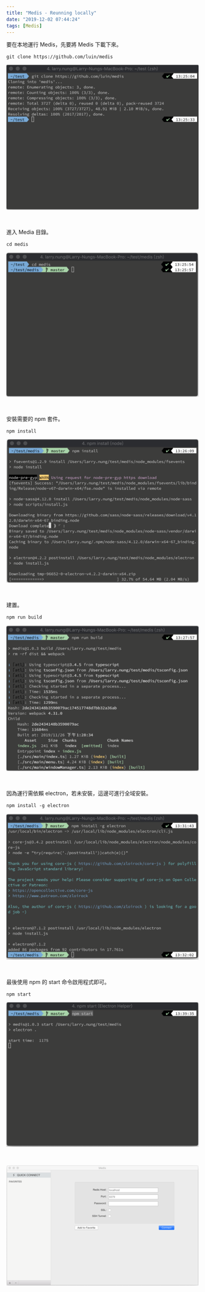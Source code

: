 ```yaml
---
title: "Medis - Reunning locally"
date: "2019-12-02 07:44:24"
tags: [Medis]
---
```



要在本地運行 Medis，先要將 Medis 下載下來。  

<!-- More -->

    git clone https://github.com/luin/medis

![1.png](1.png)

</br>


進入 Media 目錄。  

    cd medis

![2.png](2.png)

</br>


安裝需要的 npm 套件。

    npm install

![3.png](3.png)

</br>


建置。  

    npm run build

![4.png](4.png)

</br>


因為運行需依賴 electron，若未安裝，這邊可進行全域安裝。  

    npm install -g electron

![5.png](5.png)

</br>


最後使用 npm 的 start 命令啟用程式即可。  

    npm start

![6.png](6.png)

</br>

![7.png](7.png)

